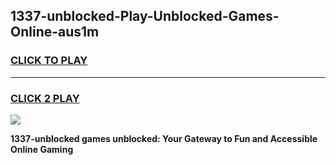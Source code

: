 
## 1337-unblocked-Play-Unblocked-Games-Online-aus1m
<h3>
<a href="https://premium76.site?title=1337-unblocked&ref=25A">CLICK TO PLAY</a></h3>
<hr>

<h3>
<a href="https://premium76.site?title=1337-unblocked&ref=25A">CLICK 2 PLAY</a>
  
</h3>

<a href="https://premium76.site?title=1337-unblocked&ref=25A"><img src="https://clearcache.store/games.png"></a>


**1337-unblocked games unblocked: Your Gateway to Fun and Accessible Online Gaming**

